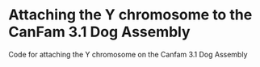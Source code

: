 # Attaching the Y chromosome to the CanFam 3.1 Dog Assembly

Code for attaching the Y chromosome on the Canfam 3.1 Dog Assembly
